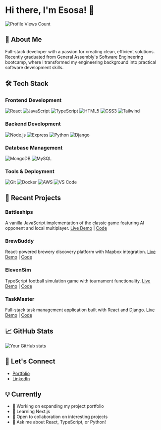 # Hi there, I'm Esosa! 👋

<p align="left">
  <img src="https://komarev.com/ghpvc/?username=Esosa-Aghanenu&color=blueviolet&style=for-the-badge" alt="Profile Views Count">
</p>

## 🚀 About Me
Full-stack developer with a passion for creating clean, efficient solutions. Recently graduated from General Assembly's Software Engineering bootcamp, where I transformed my engineering background into practical software development skills.

## 🛠️ Tech Stack

### Frontend Development
![React](https://img.shields.io/badge/REACT-20232A?style=for-the-badge&logo=react&logoColor=61DAFB)
![JavaScript](https://img.shields.io/badge/JAVASCRIPT-F7DF1E?style=for-the-badge&logo=javascript&logoColor=black)
![TypeScript](https://img.shields.io/badge/TYPESCRIPT-3178C6?style=for-the-badge&logo=typescript&logoColor=white)
![HTML5](https://img.shields.io/badge/HTML5-E34F26?style=for-the-badge&logo=html5&logoColor=white)
![CSS3](https://img.shields.io/badge/CSS3-1572B6?style=for-the-badge&logo=css3&logoColor=white)
![Tailwind](https://img.shields.io/badge/TAILWIND-38B2AC?style=for-the-badge&logo=tailwind-css&logoColor=white)

### Backend Development
![Node.js](https://img.shields.io/badge/NODE.JS-339933?style=for-the-badge&logo=node.js&logoColor=white)
![Express](https://img.shields.io/badge/EXPRESS-000000?style=for-the-badge&logo=express&logoColor=white)
![Python](https://img.shields.io/badge/PYTHON-3776AB?style=for-the-badge&logo=python&logoColor=white)
![Django](https://img.shields.io/badge/DJANGO-092E20?style=for-the-badge&logo=django&logoColor=white)

### Database Management
![MongoDB](https://img.shields.io/badge/MONGODB-47A248?style=for-the-badge&logo=mongodb&logoColor=white)
![MySQL](https://img.shields.io/badge/MYSQL-4479A1?style=for-the-badge&logo=mysql&logoColor=white)

### Tools & Deployment
![Git](https://img.shields.io/badge/GIT-F05032?style=for-the-badge&logo=git&logoColor=white)
![Docker](https://img.shields.io/badge/DOCKER-2496ED?style=for-the-badge&logo=docker&logoColor=white)
![AWS](https://img.shields.io/badge/AWS-232F3E?style=for-the-badge&logo=amazon-aws&logoColor=white)
![VS Code](https://img.shields.io/badge/VS_CODE-007ACC?style=for-the-badge&logo=visual-studio-code&logoColor=white)

## 🎯 Recent Projects
### Battleships
A vanilla JavaScript implementation of the classic game featuring AI opponent and local multiplayer.
[Live Demo](https://esosa-web.github.io/battleships-project/) | [Code](https://github.com/Esosa-web/battleships-project)

### BrewBuddy
React-powered brewery discovery platform with Mapbox integration.
[Live Demo](https://brewbudddy.netlify.app/) | [Code](https://github.com/Esosa-web/BrewBuddy)

### ElevenSim
TypeScript football simulation game with tournament functionality.
[Live Demo](https://11sim.netlify.app) | [Code](https://github.com/Esosa-web/Eleven-Sim-Frontend)

### TaskMaster
Full-stack task management application built with React and Django.
[Live Demo](https://esosa-task-manager.netlify.app) | [Code](https://github.com/Esosa-web/task-manager-frontend)

## 📈 GitHub Stats
![Your GitHub stats](https://github-readme-stats.vercel.app/api?username=Esosa-web&show_icons=true&theme=tokyonight)

## 🤝 Let's Connect
- [Portfolio](https://esosadev.netlify.app)
- [LinkedIn](https://www.linkedin.com/in/esosaemwionkpa/)

## 💡 Currently
- 🔭 Working on expanding my project portfolio
- 🌱 Learning Next.js
- 👯 Open to collaboration on interesting projects
- 💬 Ask me about React, TypeScript, or Python!
